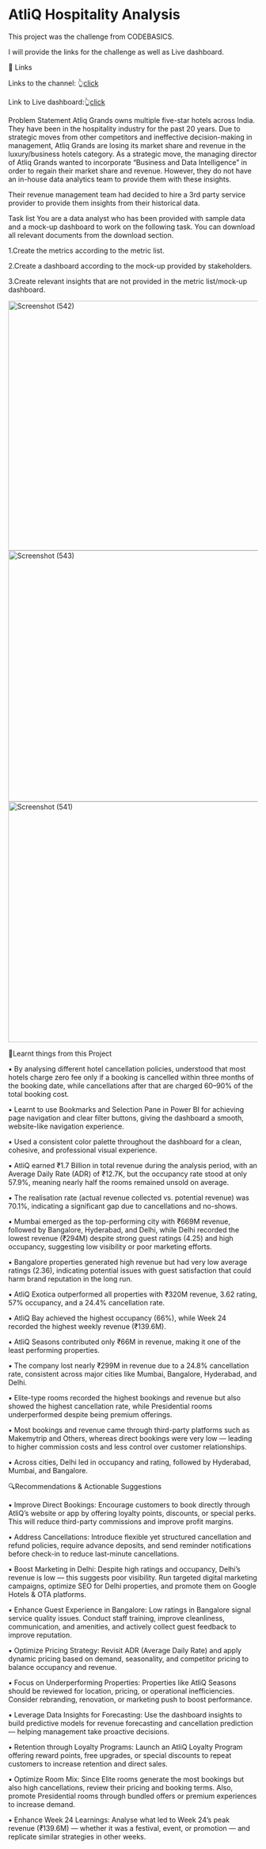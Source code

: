 # AtliQ Hospitality Analysis

This project was the challenge from CODEBASICS.

I will provide the links for the challenge as well as Live dashboard.

🔗 Links

Links to the channel: 👆[click](https://codebasics.io/challenge/codebasics-resume-project-challenge)

Link to Live dashboard:👆[click](https://app.powerbi.com/view?r=eyJrIjoiZWM3NDVjYjctZGVmYi00MjQyLTkzOTEtNDRkNjA3MjRiNzFkIiwidCI6ImM2ZTU0OWIzLTVmNDUtNDAzMi1hYWU5LWQ0MjQ0ZGM1YjJjNCJ9&pageName=3f90526b86eaa1b4ba7a)

Problem Statement
Atliq Grands owns multiple five-star hotels across India. They have been in the hospitality industry for the past 20 years. Due to strategic moves from other competitors and ineffective decision-making in management, Atliq Grands are losing its market share and revenue in the luxury/business hotels category. As a strategic move, the managing director of Atliq Grands wanted to incorporate “Business and Data Intelligence” in order to regain their market share and revenue. However, they do not have an in-house data analytics team to provide them with these insights.

Their revenue management team had decided to hire a 3rd party service provider to provide them insights from their historical data.

Task list
You are a data analyst who has been provided with sample data and a mock-up dashboard to work on the following task. You can download all relevant documents from the download section.

1.Create the metrics according to the metric list.

2.Create a dashboard according to the mock-up provided by stakeholders.

3.Create relevant insights that are not provided in the metric list/mock-up dashboard.

<img width="990" height="504" alt="Screenshot (542)" src="https://github.com/user-attachments/assets/8c25a470-e34a-4183-8e56-3e2f53761d36" />

<img width="905" height="507" alt="Screenshot (543)" src="https://github.com/user-attachments/assets/b7d5b82e-8fad-4f4c-8053-4df0ca549332" />

<img width="997" height="486" alt="Screenshot (541)" src="https://github.com/user-attachments/assets/cac62af2-513f-4c1d-8ef3-ea761037f5f4" />



🧠Learnt things from this Project

▪ By analysing different hotel cancellation policies, understood that most hotels charge zero fee only if a booking is cancelled within three months of the booking date, while cancellations after that are charged 60–90% of the total booking cost.

▪ Learnt to use Bookmarks and Selection Pane in Power BI for achieving page navigation and clear filter buttons, giving the dashboard a smooth, website-like navigation experience.

▪ Used a consistent color palette throughout the dashboard for a clean, cohesive, and professional visual experience.

▪ AtliQ earned ₹1.7 Billion in total revenue during the analysis period, with an Average Daily Rate (ADR) of ₹12.7K, but the occupancy rate stood at only 57.9%, meaning nearly half the rooms remained unsold on average.

▪ The realisation rate (actual revenue collected vs. potential revenue) was 70.1%, indicating a significant gap due to cancellations and no-shows.

▪ Mumbai emerged as the top-performing city with ₹669M revenue, followed by Bangalore, Hyderabad, and Delhi, while Delhi recorded the lowest revenue (₹294M) despite strong guest ratings (4.25) and high occupancy, suggesting low visibility or poor marketing efforts.

▪ Bangalore properties generated high revenue but had very low average ratings (2.36), indicating potential issues with guest satisfaction that could harm brand reputation in the long run.

▪ AtliQ Exotica outperformed all properties with ₹320M revenue, 3.62 rating, 57% occupancy, and a 24.4% cancellation rate.

▪ AtliQ Bay achieved the highest occupancy (66%), while Week 24 recorded the highest weekly revenue (₹139.6M).

▪ AtliQ Seasons contributed only ₹66M in revenue, making it one of the least performing properties.

▪ The company lost nearly ₹299M in revenue due to a 24.8% cancellation rate, consistent across major cities like Mumbai, Bangalore, Hyderabad, and Delhi.

▪ Elite-type rooms recorded the highest bookings and revenue but also showed the highest cancellation rate, while Presidential rooms underperformed despite being premium offerings.

▪ Most bookings and revenue came through third-party platforms such as Makemytrip and Others, whereas direct bookings were very low — leading to higher commission costs and less control over customer relationships.

▪ Across cities, Delhi led in occupancy and rating, followed by Hyderabad, Mumbai, and Bangalore.




🔍Recommendations & Actionable Suggestions

▪ Improve Direct Bookings:
Encourage customers to book directly through AtliQ’s website or app by offering loyalty points, discounts, or special perks. This will reduce third-party commissions and improve profit margins.

▪ Address Cancellations:
Introduce flexible yet structured cancellation and refund policies, require advance deposits, and send reminder notifications before check-in to reduce last-minute cancellations.

▪ Boost Marketing in Delhi:
Despite high ratings and occupancy, Delhi’s revenue is low — this suggests poor visibility. Run targeted digital marketing campaigns, optimize SEO for Delhi properties, and promote them on Google Hotels & OTA platforms.

▪ Enhance Guest Experience in Bangalore:
Low ratings in Bangalore signal service quality issues. Conduct staff training, improve cleanliness, communication, and amenities, and actively collect guest feedback to improve reputation.

▪ Optimize Pricing Strategy:
Revisit ADR (Average Daily Rate) and apply dynamic pricing based on demand, seasonality, and competitor pricing to balance occupancy and revenue.

▪ Focus on Underperforming Properties:
Properties like AtliQ Seasons should be reviewed for location, pricing, or operational inefficiencies. Consider rebranding, renovation, or marketing push to boost performance.

▪ Leverage Data Insights for Forecasting:
Use the dashboard insights to build predictive models for revenue forecasting and cancellation prediction — helping management take proactive decisions.

▪ Retention through Loyalty Programs:
Launch an AtliQ Loyalty Program offering reward points, free upgrades, or special discounts to repeat customers to increase retention and direct sales.

▪ Optimize Room Mix:
Since Elite rooms generate the most bookings but also high cancellations, review their pricing and booking terms. Also, promote Presidential rooms through bundled offers or premium experiences to increase demand.

▪ Enhance Week 24 Learnings:
Analyse what led to Week 24’s peak revenue (₹139.6M) — whether it was a festival, event, or promotion — and replicate similar strategies in other weeks.


